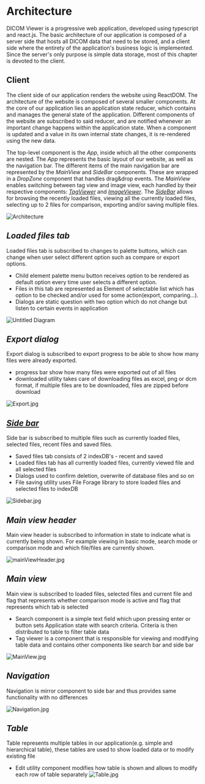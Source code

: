 # **Architecture**
DICOM Viewer is a progressive web application, developed using typescript and react.js. The basic architecture of our application is composed of a server side that hosts all DICOM data that need to be stored, and a client side where the entirety of the application's business logic is implemented. Since the server's only purpose is simple data storage, most of this chapter is devoted to the client.

## Client
The client side of our application renders the website using ReactDOM. The architecture of the website is composed of several smaller components. At the core of our application lies an application state reducer, which contains and manages the general state of the application. Different components of the website are subscribed to said reducer, and are notified whenever an important change happens within the application state. When a component is updated and a value in its own internal state changes, it is re-rendered using the new data. 

The top-level component is the _App_, inside which all the other components are nested. The _App_ represents the basic layout of our website, as well as the navigation bar. The different items of the main navigation bar are represented by the _MainView_ and _SideBar_ components. These are wrapped in a _DropZone_ component that handles drag&drop events. The _MainView_ enables switching between tag view and image view, each handled by their respective components: _[TagViewer](./Architecture/Client/TagViewer.md)_ and _[ImageViewer](./Architecture/Client/ImageViewer.md)_. The _[SideBar](./Architecture/Client/Side-bar.md)_ allows for browsing the recently loaded files, viewing all the currently loaded files, selecting up to 2 files for comparison, exporting and/or saving multiple files. 

![Architecture](../.attachments/Architecture-689ab781-4df3-4222-add3-5c8e7c5eef10.jpg)

## *Loaded files tab*
Loaded files tab is subscribed to changes to palette buttons, which can change when user select different option such as compare or export options. 
- Child element palette menu button receives option to be rendered as default option every time user selects a different option.
- Files in this tab are represented as Element of selectable list which has option to be checked and/or used for some action(export, comparing...).
- Dialogs are static question with two option which do not change but listen to certain events in application

![Untitled Diagram](../.attachments/Untitled-Diagram-8c718334-2c33-4465-a4d5-fcabf601f586.jpg)

## *Export dialog*
Export dialog is subscribed to export progress to be able to show how many files were already exported.
- progress bar show how many files were exported out of all files
- downloaded utility takes care of downloading files as excel, png or dcm format, if multiple files are to be downloaded, files are zipped before download

![Export.jpg](../.attachments/Export-2902051a-f368-4c45-8d74-a7f4336078cf.jpg)

## *[Side bar](./Architecture/Client/Side-bar.md)*

Side bar is subscribed to multiple files such as currently loaded files, selected files, recent files and saved files.
- Saved files tab consists of 2 indexDB's - recent and saved 
- Loaded files tab has all currently loaded files, currently viewed file and all selected files 
- Dialogs used to confirm deletion, overwrite of database files and so on
- File saving utility uses File Forage library to store loaded files and selected files to indexDB

![Sidebar.jpg](../.attachments/Sidebar-369cce3b-3302-4f31-8e08-68a5b888731f.jpg)

## *Main view header* 
Main view header is subscribed to information in state to indicate what is currently being shown. For example viewing in basic mode, search mode or comparison mode and which file/files are currently shown.

![mainViewHeader.jpg](../.attachments/mainViewHeader-29a55b47-a61a-4ecc-af3c-8ab16ddb97d5.jpg)

## *Main view*
Main view is subscribed to loaded files, selected files and current file and flag that represents whether comparison mode is active and flag that represents which tab is selected
- Search component is a simple text field which upon pressing enter or button sets Application state with search criteria. Criteria is then distributed to table to filter table data
- Tag viewer is a component that is responsible for viewing and modifying table data and contains other components like search bar and side bar

![MainView.jpg](../.attachments/MainView-83d5c008-c26c-4c29-9b89-e2e30e8074e7.jpg)

## *Navigation*
Navigation is mirror component to side bar and thus provides same functionality with no differences

![Navigation.jpg](../.attachments/Navigation-2ad7a905-3444-412c-b962-5ef63eb6b03e.jpg)

## *Table*
Table represents multiple tables in our application(e.g. simple and hierarchical table), these tables are used to show loaded data or to modify existing file
- Edit utility component modifies how table is shown and allows to modify each row of table separately
![Table.jpg](../.attachments/Table-c9209911-05ae-41f3-997e-a50fd3b223cc.jpg)